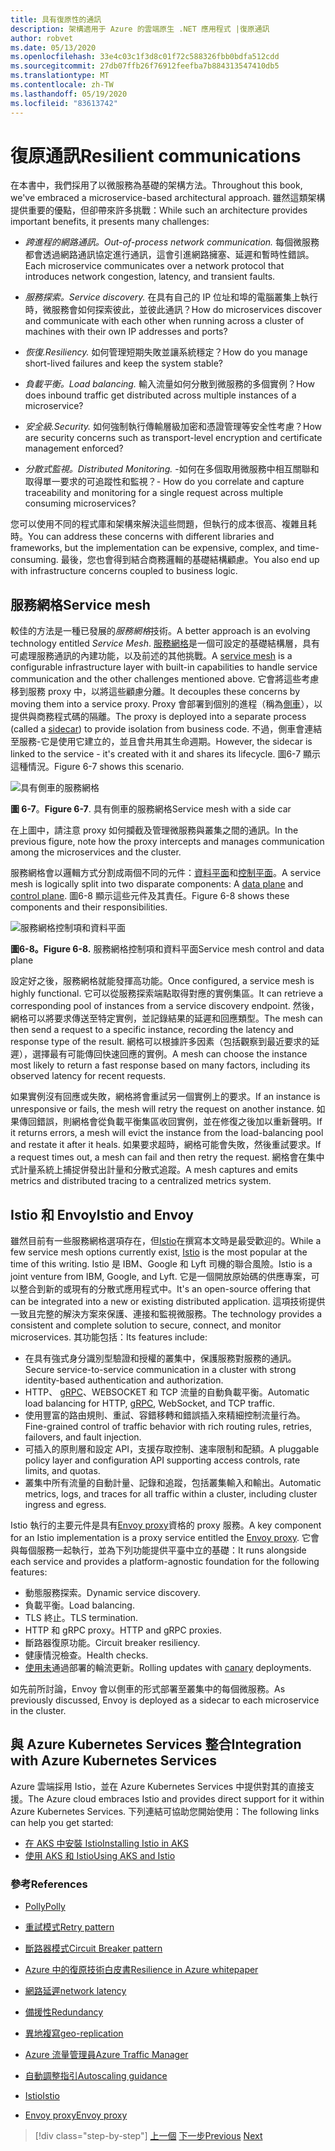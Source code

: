 ```yaml
---
title: 具有復原性的通訊
description: 架構適用于 Azure 的雲端原生 .NET 應用程式 |復原通訊
author: robvet
ms.date: 05/13/2020
ms.openlocfilehash: 33e4c03c1f3d8c01f72c588326fbb0bdfa512cdd
ms.sourcegitcommit: 27db07ffb26f76912feefba7b884313547410db5
ms.translationtype: MT
ms.contentlocale: zh-TW
ms.lasthandoff: 05/19/2020
ms.locfileid: "83613742"
---
```

# <a name="resilient-communications"></a><span data-ttu-id="138ca-103">復原通訊</span><span class="sxs-lookup"><span data-stu-id="138ca-103">Resilient communications</span></span>

<span data-ttu-id="138ca-104">在本書中，我們採用了以微服務為基礎的架構方法。</span><span class="sxs-lookup"><span data-stu-id="138ca-104">Throughout this book, we've embraced a microservice-based architectural approach.</span></span> <span data-ttu-id="138ca-105">雖然這類架構提供重要的優點，但卻帶來許多挑戰：</span><span class="sxs-lookup"><span data-stu-id="138ca-105">While such an architecture provides important benefits, it presents many challenges:</span></span>

- <span data-ttu-id="138ca-106">*跨進程的網路通訊。*</span><span class="sxs-lookup"><span data-stu-id="138ca-106">*Out-of-process network communication.*</span></span> <span data-ttu-id="138ca-107">每個微服務都會透過網路通訊協定進行通訊，這會引進網路擁塞、延遲和暫時性錯誤。</span><span class="sxs-lookup"><span data-stu-id="138ca-107">Each microservice communicates over a network protocol that introduces network congestion, latency, and transient faults.</span></span>

- <span data-ttu-id="138ca-108">*服務探索。*</span><span class="sxs-lookup"><span data-stu-id="138ca-108">*Service discovery.*</span></span> <span data-ttu-id="138ca-109">在具有自己的 IP 位址和埠的電腦叢集上執行時，微服務會如何探索彼此，並彼此通訊？</span><span class="sxs-lookup"><span data-stu-id="138ca-109">How do microservices discover and communicate with each other when running across a cluster of machines with their own IP addresses and ports?</span></span>

- <span data-ttu-id="138ca-110">*恢復.*</span><span class="sxs-lookup"><span data-stu-id="138ca-110">*Resiliency.*</span></span> <span data-ttu-id="138ca-111">如何管理短期失敗並讓系統穩定？</span><span class="sxs-lookup"><span data-stu-id="138ca-111">How do you manage short-lived failures and keep the system stable?</span></span>

- <span data-ttu-id="138ca-112">*負載平衡。*</span><span class="sxs-lookup"><span data-stu-id="138ca-112">*Load balancing.*</span></span> <span data-ttu-id="138ca-113">輸入流量如何分散到微服務的多個實例？</span><span class="sxs-lookup"><span data-stu-id="138ca-113">How does inbound traffic get distributed across multiple instances of a microservice?</span></span>

- <span data-ttu-id="138ca-114">*安全級.*</span><span class="sxs-lookup"><span data-stu-id="138ca-114">*Security.*</span></span> <span data-ttu-id="138ca-115">如何強制執行傳輸層級加密和憑證管理等安全性考慮？</span><span class="sxs-lookup"><span data-stu-id="138ca-115">How are security concerns such as transport-level encryption and certificate management enforced?</span></span>

- <span data-ttu-id="138ca-116">*分散式監視。*</span><span class="sxs-lookup"><span data-stu-id="138ca-116">*Distributed Monitoring.*</span></span> <span data-ttu-id="138ca-117">-如何在多個取用微服務中相互關聯和取得單一要求的可追蹤性和監視？</span><span class="sxs-lookup"><span data-stu-id="138ca-117">- How do you correlate and capture traceability and monitoring for a single request across multiple consuming microservices?</span></span>

<span data-ttu-id="138ca-118">您可以使用不同的程式庫和架構來解決這些問題，但執行的成本很高、複雜且耗時。</span><span class="sxs-lookup"><span data-stu-id="138ca-118">You can address these concerns with different libraries and frameworks, but the implementation can be expensive, complex, and time-consuming.</span></span> <span data-ttu-id="138ca-119">最後，您也會得到結合商務邏輯的基礎結構顧慮。</span><span class="sxs-lookup"><span data-stu-id="138ca-119">You also end up with infrastructure concerns coupled to business logic.</span></span>

## <a name="service-mesh"></a><span data-ttu-id="138ca-120">服務網格</span><span class="sxs-lookup"><span data-stu-id="138ca-120">Service mesh</span></span>

<span data-ttu-id="138ca-121">較佳的方法是一種已發展的*服務網格*技術。</span><span class="sxs-lookup"><span data-stu-id="138ca-121">A better approach is an evolving technology entitled *Service Mesh*.</span></span> <span data-ttu-id="138ca-122">[服務網格](https://www.nginx.com/blog/what-is-a-service-mesh/)是一個可設定的基礎結構層，具有可處理服務通訊的內建功能，以及前述的其他挑戰。</span><span class="sxs-lookup"><span data-stu-id="138ca-122">A [service mesh](https://www.nginx.com/blog/what-is-a-service-mesh/) is a configurable infrastructure layer with built-in capabilities to handle service communication and the other challenges mentioned above.</span></span> <span data-ttu-id="138ca-123">它會將這些考慮移到服務 proxy 中，以將這些顧慮分離。</span><span class="sxs-lookup"><span data-stu-id="138ca-123">It decouples these concerns by moving them into a service proxy.</span></span> <span data-ttu-id="138ca-124">Proxy 會部署到個別的進程（稱為[側車](https://docs.microsoft.com/azure/architecture/patterns/sidecar)），以提供與商務程式碼的隔離。</span><span class="sxs-lookup"><span data-stu-id="138ca-124">The proxy is deployed into a separate process (called a [sidecar](https://docs.microsoft.com/azure/architecture/patterns/sidecar)) to provide isolation from business code.</span></span> <span data-ttu-id="138ca-125">不過，側車會連結至服務-它是使用它建立的，並且會共用其生命週期。</span><span class="sxs-lookup"><span data-stu-id="138ca-125">However, the sidecar is linked to the service - it's created with it and shares its lifecycle.</span></span> <span data-ttu-id="138ca-126">圖6-7 顯示這種情況。</span><span class="sxs-lookup"><span data-stu-id="138ca-126">Figure 6-7 shows this scenario.</span></span>

![具有側車的服務網格](./media/service-mesh-with-side-car.png)

<span data-ttu-id="138ca-128">**圖 6-7**。</span><span class="sxs-lookup"><span data-stu-id="138ca-128">**Figure 6-7**.</span></span> <span data-ttu-id="138ca-129">具有側車的服務網格</span><span class="sxs-lookup"><span data-stu-id="138ca-129">Service mesh with a side car</span></span>

<span data-ttu-id="138ca-130">在上圖中，請注意 proxy 如何攔截及管理微服務與叢集之間的通訊。</span><span class="sxs-lookup"><span data-stu-id="138ca-130">In the previous figure, note how the proxy intercepts and manages communication among the microservices and the cluster.</span></span>

<span data-ttu-id="138ca-131">服務網格會以邏輯方式分割成兩個不同的元件：[資料平面](https://blog.envoyproxy.io/service-mesh-data-plane-vs-control-plane-2774e720f7fc)和[控制平面](https://blog.envoyproxy.io/service-mesh-data-plane-vs-control-plane-2774e720f7fc)。</span><span class="sxs-lookup"><span data-stu-id="138ca-131">A service mesh is logically split into two disparate components: A [data plane](https://blog.envoyproxy.io/service-mesh-data-plane-vs-control-plane-2774e720f7fc) and [control plane](https://blog.envoyproxy.io/service-mesh-data-plane-vs-control-plane-2774e720f7fc).</span></span> <span data-ttu-id="138ca-132">圖6-8 顯示這些元件及其責任。</span><span class="sxs-lookup"><span data-stu-id="138ca-132">Figure 6-8 shows these components and their responsibilities.</span></span>

![服務網格控制項和資料平面](./media/istio-control-and-data-plane.png)

<span data-ttu-id="138ca-134">**圖6-8。**</span><span class="sxs-lookup"><span data-stu-id="138ca-134">**Figure 6-8.**</span></span> <span data-ttu-id="138ca-135">服務網格控制項和資料平面</span><span class="sxs-lookup"><span data-stu-id="138ca-135">Service mesh control and data plane</span></span>

<span data-ttu-id="138ca-136">設定好之後，服務網格就能發揮高功能。</span><span class="sxs-lookup"><span data-stu-id="138ca-136">Once configured, a service mesh is highly functional.</span></span> <span data-ttu-id="138ca-137">它可以從服務探索端點取得對應的實例集區。</span><span class="sxs-lookup"><span data-stu-id="138ca-137">It can retrieve a corresponding pool of instances from a service discovery endpoint.</span></span> <span data-ttu-id="138ca-138">然後，網格可以將要求傳送至特定實例，並記錄結果的延遲和回應類型。</span><span class="sxs-lookup"><span data-stu-id="138ca-138">The mesh can then send a request to a specific instance, recording the latency and response type of the result.</span></span> <span data-ttu-id="138ca-139">網格可以根據許多因素（包括觀察到最近要求的延遲），選擇最有可能傳回快速回應的實例。</span><span class="sxs-lookup"><span data-stu-id="138ca-139">A mesh can choose the instance most likely to return a fast response based on many factors, including its observed latency for recent requests.</span></span>

<span data-ttu-id="138ca-140">如果實例沒有回應或失敗，網格將會重試另一個實例上的要求。</span><span class="sxs-lookup"><span data-stu-id="138ca-140">If an instance is unresponsive or fails, the mesh will retry the request on another instance.</span></span> <span data-ttu-id="138ca-141">如果傳回錯誤，則網格會從負載平衡集區收回實例，並在修復之後加以重新聲明。</span><span class="sxs-lookup"><span data-stu-id="138ca-141">If it returns errors, a mesh will evict the instance from the load-balancing pool and restate it after it heals.</span></span> <span data-ttu-id="138ca-142">如果要求超時，網格可能會失敗，然後重試要求。</span><span class="sxs-lookup"><span data-stu-id="138ca-142">If a request times out, a mesh can fail and then retry the request.</span></span> <span data-ttu-id="138ca-143">網格會在集中式計量系統上捕捉併發出計量和分散式追蹤。</span><span class="sxs-lookup"><span data-stu-id="138ca-143">A mesh captures and emits metrics and distributed tracing to a centralized metrics system.</span></span>

## <a name="istio-and-envoy"></a><span data-ttu-id="138ca-144">Istio 和 Envoy</span><span class="sxs-lookup"><span data-stu-id="138ca-144">Istio and Envoy</span></span>

<span data-ttu-id="138ca-145">雖然目前有一些服務網格選項存在，但[Istio](https://istio.io/docs/concepts/what-is-istio/)在撰寫本文時是最受歡迎的。</span><span class="sxs-lookup"><span data-stu-id="138ca-145">While a few service mesh options currently exist, [Istio](https://istio.io/docs/concepts/what-is-istio/) is the most popular at the time of this writing.</span></span> <span data-ttu-id="138ca-146">Istio 是 IBM、Google 和 Lyft 司機的聯合風險。</span><span class="sxs-lookup"><span data-stu-id="138ca-146">Istio is a joint venture from IBM, Google, and Lyft.</span></span> <span data-ttu-id="138ca-147">它是一個開放原始碼的供應專案，可以整合到新的或現有的分散式應用程式中。</span><span class="sxs-lookup"><span data-stu-id="138ca-147">It's an open-source offering that can be integrated into a new or existing distributed application.</span></span> <span data-ttu-id="138ca-148">這項技術提供一致且完整的解決方案來保護、連接和監視微服務。</span><span class="sxs-lookup"><span data-stu-id="138ca-148">The technology provides a consistent and complete solution to secure, connect, and monitor microservices.</span></span> <span data-ttu-id="138ca-149">其功能包括：</span><span class="sxs-lookup"><span data-stu-id="138ca-149">Its features include:</span></span>

- <span data-ttu-id="138ca-150">在具有強式身分識別型驗證和授權的叢集中，保護服務對服務的通訊。</span><span class="sxs-lookup"><span data-stu-id="138ca-150">Secure service-to-service communication in a cluster with strong identity-based authentication and authorization.</span></span>
- <span data-ttu-id="138ca-151">HTTP、 [gRPC](https://grpc.io/)、WEBSOCKET 和 TCP 流量的自動負載平衡。</span><span class="sxs-lookup"><span data-stu-id="138ca-151">Automatic load balancing for HTTP, [gRPC](https://grpc.io/), WebSocket, and TCP traffic.</span></span>
- <span data-ttu-id="138ca-152">使用豐富的路由規則、重試、容錯移轉和錯誤插入來精細控制流量行為。</span><span class="sxs-lookup"><span data-stu-id="138ca-152">Fine-grained control of traffic behavior with rich routing rules, retries, failovers, and fault injection.</span></span>
- <span data-ttu-id="138ca-153">可插入的原則層和設定 API，支援存取控制、速率限制和配額。</span><span class="sxs-lookup"><span data-stu-id="138ca-153">A pluggable policy layer and configuration API supporting access controls, rate limits, and quotas.</span></span>
- <span data-ttu-id="138ca-154">叢集中所有流量的自動計量、記錄和追蹤，包括叢集輸入和輸出。</span><span class="sxs-lookup"><span data-stu-id="138ca-154">Automatic metrics, logs, and traces for all traffic within a cluster, including cluster ingress and egress.</span></span>

<span data-ttu-id="138ca-155">Istio 執行的主要元件是具有[Envoy proxy](https://www.envoyproxy.io/docs/envoy/latest/intro/what_is_envoy)資格的 proxy 服務。</span><span class="sxs-lookup"><span data-stu-id="138ca-155">A key component for an Istio implementation is a proxy service entitled the [Envoy proxy](https://www.envoyproxy.io/docs/envoy/latest/intro/what_is_envoy).</span></span> <span data-ttu-id="138ca-156">它會與每個服務一起執行，並為下列功能提供平臺中立的基礎：</span><span class="sxs-lookup"><span data-stu-id="138ca-156">It runs alongside each service and provides a platform-agnostic foundation for the following features:</span></span>

- <span data-ttu-id="138ca-157">動態服務探索。</span><span class="sxs-lookup"><span data-stu-id="138ca-157">Dynamic service discovery.</span></span>
- <span data-ttu-id="138ca-158">負載平衡。</span><span class="sxs-lookup"><span data-stu-id="138ca-158">Load balancing.</span></span>
- <span data-ttu-id="138ca-159">TLS 終止。</span><span class="sxs-lookup"><span data-stu-id="138ca-159">TLS termination.</span></span>
- <span data-ttu-id="138ca-160">HTTP 和 gRPC proxy。</span><span class="sxs-lookup"><span data-stu-id="138ca-160">HTTP and gRPC proxies.</span></span>
- <span data-ttu-id="138ca-161">斷路器復原功能。</span><span class="sxs-lookup"><span data-stu-id="138ca-161">Circuit breaker resiliency.</span></span>
- <span data-ttu-id="138ca-162">健康情況檢查。</span><span class="sxs-lookup"><span data-stu-id="138ca-162">Health checks.</span></span>
- <span data-ttu-id="138ca-163">[使用未](https://martinfowler.com/bliki/CanaryRelease.html)通過部署的輪流更新。</span><span class="sxs-lookup"><span data-stu-id="138ca-163">Rolling updates with [canary](https://martinfowler.com/bliki/CanaryRelease.html) deployments.</span></span>

<span data-ttu-id="138ca-164">如先前所討論，Envoy 會以側車的形式部署至叢集中的每個微服務。</span><span class="sxs-lookup"><span data-stu-id="138ca-164">As previously discussed, Envoy is deployed as a sidecar to each microservice in the cluster.</span></span>

## <a name="integration-with-azure-kubernetes-services"></a><span data-ttu-id="138ca-165">與 Azure Kubernetes Services 整合</span><span class="sxs-lookup"><span data-stu-id="138ca-165">Integration with Azure Kubernetes Services</span></span>

<span data-ttu-id="138ca-166">Azure 雲端採用 Istio，並在 Azure Kubernetes Services 中提供對其的直接支援。</span><span class="sxs-lookup"><span data-stu-id="138ca-166">The Azure cloud embraces Istio and provides direct support for it within Azure Kubernetes Services.</span></span> <span data-ttu-id="138ca-167">下列連結可協助您開始使用：</span><span class="sxs-lookup"><span data-stu-id="138ca-167">The following links can help you get started:</span></span>

- [<span data-ttu-id="138ca-168">在 AKS 中安裝 Istio</span><span class="sxs-lookup"><span data-stu-id="138ca-168">Installing Istio in AKS</span></span>](https://docs.microsoft.com/azure/aks/istio-install)
- [<span data-ttu-id="138ca-169">使用 AKS 和 Istio</span><span class="sxs-lookup"><span data-stu-id="138ca-169">Using AKS and Istio</span></span>](https://docs.microsoft.com/azure/aks/istio-scenario-routing)

### <a name="references"></a><span data-ttu-id="138ca-170">參考</span><span class="sxs-lookup"><span data-stu-id="138ca-170">References</span></span>

- [<span data-ttu-id="138ca-171">Polly</span><span class="sxs-lookup"><span data-stu-id="138ca-171">Polly</span></span>](http://www.thepollyproject.org/)

- [<span data-ttu-id="138ca-172">重試模式</span><span class="sxs-lookup"><span data-stu-id="138ca-172">Retry pattern</span></span>](https://docs.microsoft.com/azure/architecture/patterns/retry)

- [<span data-ttu-id="138ca-173">斷路器模式</span><span class="sxs-lookup"><span data-stu-id="138ca-173">Circuit Breaker pattern</span></span>](https://docs.microsoft.com/azure/architecture/patterns/circuit-breaker)

- [<span data-ttu-id="138ca-174">Azure 中的復原技術白皮書</span><span class="sxs-lookup"><span data-stu-id="138ca-174">Resilience in Azure whitepaper</span></span>](https://azure.microsoft.com/mediahandler/files/resourcefiles/resilience-in-azure-whitepaper/Resilience%20in%20Azure.pdf)

- [<span data-ttu-id="138ca-175">網路延遲</span><span class="sxs-lookup"><span data-stu-id="138ca-175">network latency</span></span>](https://www.techopedia.com/definition/8553/network-latency)

- [<span data-ttu-id="138ca-176">備援性</span><span class="sxs-lookup"><span data-stu-id="138ca-176">Redundancy</span></span>](https://docs.microsoft.com/azure/architecture/guide/design-principles/redundancy)

- [<span data-ttu-id="138ca-177">異地複寫</span><span class="sxs-lookup"><span data-stu-id="138ca-177">geo-replication</span></span>](https://docs.microsoft.com/azure/sql-database/sql-database-active-geo-replication)

- [<span data-ttu-id="138ca-178">Azure 流量管理員</span><span class="sxs-lookup"><span data-stu-id="138ca-178">Azure Traffic Manager</span></span>](https://docs.microsoft.com/azure/traffic-manager/traffic-manager-overview)

- [<span data-ttu-id="138ca-179">自動調整指引</span><span class="sxs-lookup"><span data-stu-id="138ca-179">Autoscaling guidance</span></span>](https://docs.microsoft.com/azure/architecture/best-practices/auto-scaling)

- [<span data-ttu-id="138ca-180">Istio</span><span class="sxs-lookup"><span data-stu-id="138ca-180">Istio</span></span>](https://istio.io/docs/concepts/what-is-istio/)

- [<span data-ttu-id="138ca-181">Envoy proxy</span><span class="sxs-lookup"><span data-stu-id="138ca-181">Envoy proxy</span></span>](https://www.envoyproxy.io/docs/envoy/latest/intro/what_is_envoy)

>[!div class="step-by-step"]
><span data-ttu-id="138ca-182">[上一個](infrastructure-resiliency-azure.md) 
>[下一步](monitoring-health.md)</span><span class="sxs-lookup"><span data-stu-id="138ca-182">[Previous](infrastructure-resiliency-azure.md)
[Next](monitoring-health.md)</span></span>

